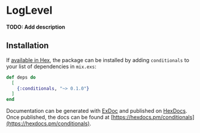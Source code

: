 # LogLevel

**TODO: Add description**

## Installation

If [available in Hex](https://hex.pm/docs/publish), the package can be installed
by adding `conditionals` to your list of dependencies in `mix.exs`:

```elixir
def deps do
  [
    {:conditionals, "~> 0.1.0"}
  ]
end
```

Documentation can be generated with [ExDoc](https://github.com/elixir-lang/ex_doc)
and published on [HexDocs](https://hexdocs.pm). Once published, the docs can
be found at [https://hexdocs.pm/conditionals](https://hexdocs.pm/conditionals).

